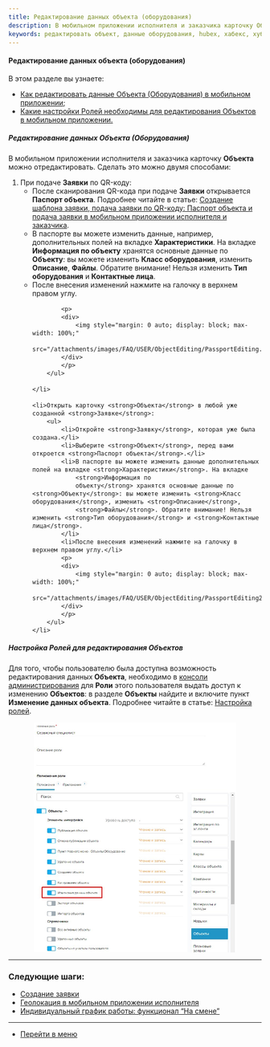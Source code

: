 ```yaml
---
title: Редактирование данных объекта (оборудования)
description: В мобильном приложении исполнителя и заказчика карточку Объекта можно отредактировать. Сделать это можно двумя способами. 1. При подаче Заявки по QR-коду. После сканирования QR-кода при подаче Заявки открывается Паспорт объекта. В паспорте вы можете изменить данные дополнительных полей на вкладке Характеристики.
keywords: редактировать объект, данные оборудования, hubex, хабекс, хубекс, хабикс
---
```


#### Редактирование данных объекта (оборудования)

В этом разделе вы узнаете:
<html>
<meta charset="utf-8">
<ul>
    <li><a href="#editing">Как редактировать данные Объекта (Оборудования) в мобильном приложении;</a></li>
    <li><a href="#role">Какие настройки Ролей необходимы для редактирования Объектов в мобильном приложении.</a></li>

</ul>
</html>
<body>
<h5 id="editing">Редактирование данных Объекта (Оборудования)</h5>
<p>В мобильном приложении исполнителя и заказчика карточку <strong>Объекта</strong> можно отредактировать. Сделать это можно двумя
    способами: </p>
<ol>
    <li>При подаче <strong>Заявки</strong> по QR-коду:
        <ul>
            <li>После сканирования QR-кода при подаче <strong>Заявки</strong> открывается <strong>Паспорт объекта</strong>. Подробнее читайте в статье:
                <a
                        href="https://wiki.hubex.ru/docs/FAQ/RU/user/CreatingTaskTemplates.html#passport">Создание
                    шаблона
                    заявки, подача заявки по QR-коду: Паспорт объекта и подача заявки в мобильном приложении исполнителя и
                    заказчика</a>.
            </li>
            <li>В паспорте вы можете изменить данные, например, дополнительных полей на вкладке <strong>Характеристики</strong>. На вкладке
                <strong>Информация по
                объекту</strong> хранятся основные данные по <strong>Объекту</strong>: вы можете изменить <strong>Класс оборудования</strong>, изменить <strong>Описание</strong>,
                <strong>Файлы</strong>. Обратите внимание! Нельзя изменить <strong>Тип оборудования</strong> и <strong>Контактные лица</strong>.
            </li>
            <li>После внесения изменений нажмите на галочку в верхнем правом углу.</li>

            <p>
            <div>
                <img style="margin: 0 auto; display: block; max-width: 100%;"
                     src="/attachments/images/FAQ/USER/ObjectEditing/PassportEditing.jpg"/>
            </div>
            </p>
        </ul>

    </li>

    <li>Открыть карточку <strong>Объекта</strong> в любой уже созданной <strong>Заявке</strong>:
        <ul>
            <li>Откройте <strong>Заявку</strong>, которая уже была создана.</li>
            <li>Выберите <strong>Объект</strong>, перед вами откроется <strong>Паспорт объекта</strong>.</li>
            <li>В паспорте вы можете изменить данные дополнительных полей на вкладке <strong>Характеристики</strong>. На вкладке
                <strong>Информация по
                объекту</strong> хранятся основные данные по <strong>Объекту</strong>: вы можете изменить <strong>Класс оборудования</strong>, изменить <strong>Описание</strong>,
                <strong>Файлы</strong>. Обратите внимание! Нельзя изменить <strong>Тип оборудования</strong> и <strong>Контактные лица</strong>.
            </li>
            <li>После внесения изменений нажмите на галочку в верхнем правом углу.</li>
            <p>
            <div>
                <img style="margin: 0 auto; display: block; max-width: 100%;"
                     src="/attachments/images/FAQ/USER/ObjectEditing/PassportEditing2.jpg"/>
            </div>
            </p>
        </ul>
    </li>


</ol>


<h5 id="role">Настройка Ролей для редактирования Объектов</h5>
<p>Для того, чтобы пользователю была доступна возможность редактирования данных<strong> Объекта</strong>, необходимо в <a
        href="https://wiki.hubex.ru/docs/FAQ/RU/admin/HowToEnterTheAdmin.html">консоли администрирования</a> для <strong>Роли</strong>
    этого пользователя выдать доступ к изменению <strong>Объектов</strong>: в разделе <strong>Объекты</strong> найдите и включите пункт <strong>Изменение данных
    объекта</strong>. Подробнее читайте в статье: <a href="https://wiki.hubex.ru/docs/FAQ/RU/admin/Roles.html">Настройка ролей</a>.</p>
<div>
    <img style="margin: 0 auto; display: block; max-width: 80%;"
         src="/attachments/images/FAQ/USER/ObjectEditing/Role.jpg"/>
</div>
</body>

___
### Следующие шаги:
- [Создание заявки](./CreatingTicket.md)
- [Геолокация в мобильном приложении исполнителя](./GEOinMob.md)
- [Индивидуальный график работы: функционал “На смене”](./OnDuty.md)


___
- [Перейти в меню](http://wiki.hubex.ru)
